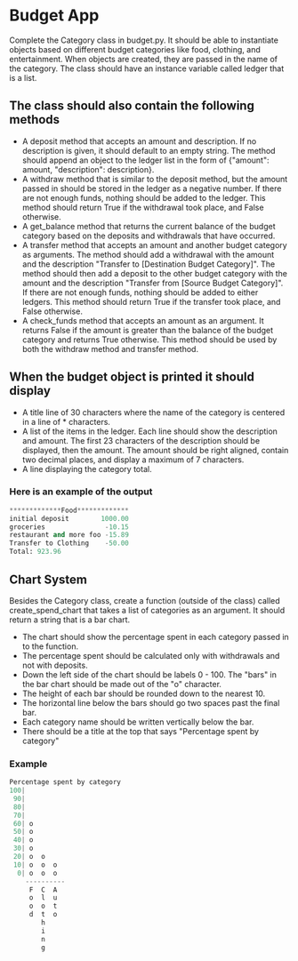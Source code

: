 # Budget App

Complete the Category class in budget.py. It should be able to instantiate objects based on different budget categories like food, clothing, and entertainment. When objects are created, they are passed in the name of the category. The class should have an instance variable called ledger that is a list.

## The class should also contain the following methods

* A deposit method that accepts an amount and description. If no description is given, it should default to an empty string. The method should append an object to the ledger list in the form of {"amount": amount, "description": description}.
* A withdraw method that is similar to the deposit method, but the amount passed in should be stored in the ledger as a negative number. If there are not enough funds, nothing should be added to the ledger. This method should return True if the withdrawal took place, and False otherwise.
* A get_balance method that returns the current balance of the budget category based on the deposits and withdrawals that have occurred.
* A transfer method that accepts an amount and another budget category as arguments. The method should add a withdrawal with the amount and the description "Transfer to [Destination Budget Category]". The method should then add a deposit to the other budget category with the amount and the description "Transfer from [Source Budget Category]". If there are not enough funds, nothing should be added to either ledgers. This method should return True if the transfer took place, and False otherwise.
* A check_funds method that accepts an amount as an argument. It returns False if the amount is greater than the balance of the budget category and returns True otherwise. This method should be used by both the withdraw method and transfer method.

## When the budget object is printed it should display

* A title line of 30 characters where the name of the category is centered in a line of * characters.
* A list of the items in the ledger. Each line should show the description and amount. The first 23 characters of the description should be displayed, then the amount. The amount should be right aligned, contain two decimal places, and display a maximum of 7 characters.
* A line displaying the category total.

### Here is an example of the output

``` python
*************Food*************
initial deposit        1000.00
groceries               -10.15
restaurant and more foo -15.89
Transfer to Clothing    -50.00
Total: 923.96
```

## Chart System

Besides the Category class, create a function (outside of the class) called create_spend_chart that takes a list of categories as an argument. It should return a string that is a bar chart.

* The chart should show the percentage spent in each category passed in to the function.
* The percentage spent should be calculated only with withdrawals and not with deposits.
* Down the left side of the chart should be labels 0 - 100. The "bars" in the bar chart should be made out of the "o" character.
* The height of each bar should be rounded down to the nearest 10.
* The horizontal line below the bars should go two spaces past the final bar.
* Each category name should be written vertically below the bar.
* There should be a title at the top that says "Percentage spent by category"

### Example

``` python
Percentage spent by category
100|
 90|
 80|
 70|
 60| o
 50| o
 40| o
 30| o
 20| o  o
 10| o  o  o
  0| o  o  o
    ----------
     F  C  A
     o  l  u
     o  o  t
     d  t  o
        h
        i
        n
        g
```
